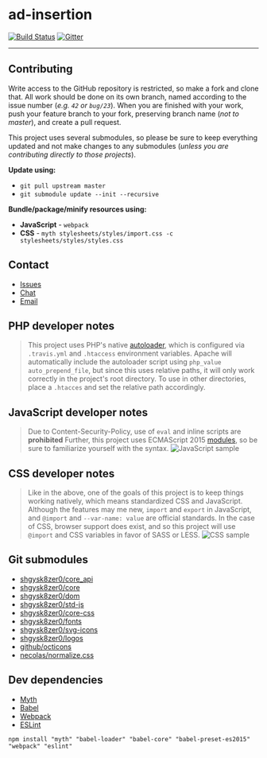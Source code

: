 # ad-insertion
[![Build Status](https://travis-ci.org/KVSun/ad-insertion.svg?branch=master)](https://travis-ci.org/KVSun/ad-insertion)
[![Gitter](https://badges.gitter.im/KVSun/ad-insertion.svg)](https://gitter.im/KVSun/ad-insertion)
- - -
## Contributing
Write access to the GitHub repository is restricted, so make a fork and clone that. All work should be done on its own branch, named according to the issue number (*e.g. `42` or `bug/23`*). When you are finished with your work, push your feature branch to your fork, preserving branch name (*not to master*), and create a pull request.

This project uses several submodules, so please be sure to keep everything updated and not make changes to any submodules (*unless you are contributing directly to those projects*).

**Update using:**

- `git pull upstream master`  
- `git submodule update --init --recursive`

**Bundle/package/minify resources using:**

- **JavaScript** - `webpack`
- **CSS** - `myth stylesheets/styles/import.css -c stylesheets/styles/styles.css`

## Contact
- [Issues](https://github.com/KVSun/ad-insertion/issues/)
- [Chat](https://gitter.im/KVSun/ad-insertion)
- [Email](mailto:editor@kvsun.com)

## PHP developer notes
> This project uses PHP's native [autoloader](https://secure.php.net/manual/en/function.spl-autoload.php), which is configured via `.travis.yml` and `.htaccess` environment variables. Apache will automatically include the autoloader script using `php_value auto_prepend_file`, but since this uses relative paths, it will only work correctly in the project's root directory. To use in other directories, place a `.htacces` and set the relative path accordingly.

## JavaScript developer notes
> Due to Content-Security-Policy, use of `eval` and inline scripts are **prohibited** Further, this project uses ECMAScript 2015  [modules](http://www.2ality.com/2014/09/es6-modules-final.html), so be sure to familiarize yourself with the syntax.
![JavaScript sample](https://i.imgur.com/Ac0fKZu.png)

## CSS developer notes
> Like in the above, one of the goals of this project is to keep things working natively, which means standardized CSS and JavaScript. Although the features may me new, `import` and `export` in JavaScript, and `@import` and `--var-name: value` are official standards. In the case of CSS, browser support does exist, and so this project will use `@import` and CSS variables in favor of SASS or LESS.
![CSS sample](https://i.imgur.com/j4sC5qv.png)

## Git submodules
- [shgysk8zer0/core_api](https://github.com/shgysk8zer0/core_api/)
- [shgysk8zer0/core](https://github.com/shgysk8zer0/core/)
- [shgysk8zer0/dom](https://github.com/shgysk8zer0/dom/)
- [shgysk8zer0/std-js](https://github.com/shgysk8zer0/std-js/)
- [shgysk8zer0/core-css](https://github.com/shgysk8zer0/core-css/)
- [shgysk8zer0/fonts](https://github.com/shgysk8zer0/fonts/)
- [shgysk8zer0/svg-icons](https://github.com/shgysk8zer0/svg-icons/)
- [shgysk8zer0/logos](https://github.com/shgysk8zer0/logos/)
- [github/octicons](https://github.com/github/octicons/)
- [necolas/normalize.css](https://github.com/necolas/normalize.css/)

## Dev dependencies
- [Myth](http://www.myth.io/)
- [Babel](https://babeljs.io/)
- [Webpack](https://webpack.github.io/)
- [ESLint](http://eslint.org/)

```
npm install "myth" "babel-loader" "babel-core" "babel-preset-es2015" "webpack" "eslint"
```
